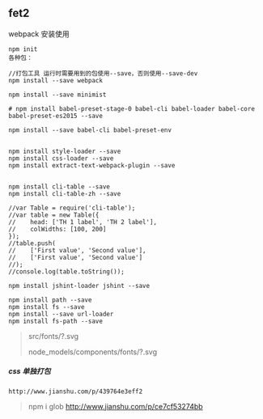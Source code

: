 ## fet2

webpack 安装使用
	
	npm init
	各种包：
	
	//打包工具 运行时需要用到的包使用--save，否则使用--save-dev
	npm install --save webpack
	
	npm install --save minimist
	
	# npm install babel-preset-stage-0 babel-cli babel-loader babel-core babel-preset-es2015 --save
	
	npm install --save babel-cli babel-preset-env
	
	
	npm install style-loader --save
	npm install css-loader --save
	npm install extract-text-webpack-plugin --save
	
	
	npm install cli-table --save
	npm install cli-table-zh --save
	
	//var Table = require('cli-table');
	//var table = new Table({
	//    head: ['TH 1 label', 'TH 2 label'],
	//    colWidths: [100, 200]
	});
	//table.push(
	//    ['First value', 'Second value'],
	//    ['First value', 'Second value']
	//);
	//console.log(table.toString());
	
	npm install jshint-loader jshint --save
	
	npm install path --save
	npm install fs --save
	npm install --save url-loader
	npm install fs-path --save
	
	
> src/fonts/?.svg
> 
> node_models/components/fonts/?.svg
> 


##### css 单独打包

	http://www.jianshu.com/p/439764e3eff2
	

> npm i glob
http://www.jianshu.com/p/ce7cf53274bb

	
	
	
	
	
	
	